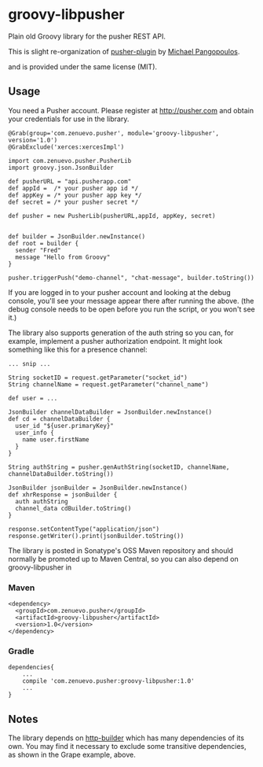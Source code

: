 # groovy-libpusher

Plain old Groovy library for the pusher REST API.

This is slight re-organization of [pusher-plugin](https://github.com/micpango/pusher-plugin) by [Michael Pangopoulos](https://github.com/micpango).
    
and is provided under the same license (MIT).

## Usage

You need a Pusher account.  Please register at http://pusher.com and obtain your credentials for use in the library.

    @Grab(group='com.zenuevo.pusher', module='groovy-libpusher', version='1.0')
    @GrabExclude('xerces:xercesImpl')
    
    import com.zenuevo.pusher.PusherLib 
    import groovy.json.JsonBuilder
    
    def pusherURL = "api.pusherapp.com"
    def appId =  /* your pusher app id */
    def appKey = /* your pusher app key */
    def secret = /* your pusher secret */
    
    def pusher = new PusherLib(pusherURL,appId, appKey, secret) 


    def builder = JsonBuilder.newInstance()
    def root = builder {
      sender "Fred"
      message "Hello from Groovy"
    }

    pusher.triggerPush("demo-channel", "chat-message", builder.toString())
    
    
If you are logged in to your pusher account and looking at the debug console, you'll see your message appear there after running the above. (the debug console needs to be open before you run the script, or you won't see it.)

The library also supports generation of the auth string so you can, for example, implement a pusher authorization endpoint.  It might look something like this for a presence channel:

    ... snip ...

    String socketID = request.getParameter("socket_id")
    String channelName = request.getParameter("channel_name")

    def user = ...

    JsonBuilder channelDataBuilder = JsonBuilder.newInstance()
    def cd = channelDataBuilder {
      user_id "${user.primaryKey}"
      user_info {
        name user.firstName
      }
    }

    String authString = pusher.genAuthString(socketID, channelName, channelDataBuilder.toString())

    JsonBuilder jsonBuilder = JsonBuilder.newInstance()
    def xhrResponse = jsonBuilder {
      auth authString
      channel_data cdBuilder.toString()
    }

    response.setContentType("application/json")
    response.getWriter().print(jsonBuilder.toString())
    


The library is posted in Sonatype's OSS Maven repository and should normally be promoted up to Maven Central, so you can also depend on groovy-libpusher in

### Maven

    <dependency>
      <groupId>com.zenuevo.pusher</groupId>
      <artifactId>groovy-libpusher</artifactId>
      <version>1.0</version>
    </dependency>
    
### Gradle

    dependencies{
        ...
        compile 'com.zenuevo.pusher:groovy-libpusher:1.0'
        ...
    }

## Notes

The library depends on [http-builder](http://groovy.codehaus.org/modules/http-builder/) which has many dependencies of its own.  You may find it necessary to exclude some transitive dependencies, as shown in the Grape example, above.

